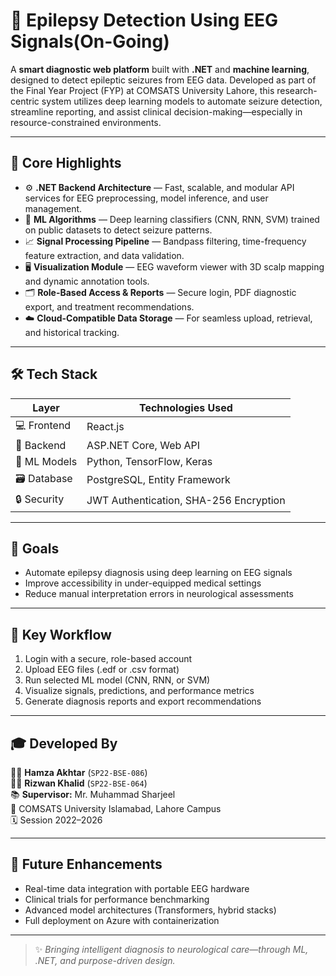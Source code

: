 # 🧠 Epilepsy Detection Using EEG Signals(On-Going)

A **smart diagnostic web platform** built with **.NET** and **machine learning**, designed to detect epileptic seizures from EEG data. Developed as part of the Final Year Project (FYP) at COMSATS University Lahore, this research-centric system utilizes deep learning models to automate seizure detection, streamline reporting, and assist clinical decision-making—especially in resource-constrained environments.

---

## 🌟 Core Highlights

- ⚙️ **.NET Backend Architecture** — Fast, scalable, and modular API services for EEG preprocessing, model inference, and user management.
- 🧠 **ML Algorithms** — Deep learning classifiers (CNN, RNN, SVM) trained on public datasets to detect seizure patterns.
- 📈 **Signal Processing Pipeline** — Bandpass filtering, time-frequency feature extraction, and data validation.
- 🖥️ **Visualization Module** — EEG waveform viewer with 3D scalp mapping and dynamic annotation tools.
- 🗂️ **Role-Based Access & Reports** — Secure login, PDF diagnostic export, and treatment recommendations.
- ☁️ **Cloud-Compatible Data Storage** — For seamless upload, retrieval, and historical tracking.

---

## 🛠️ Tech Stack

| Layer             | Technologies Used                         |
|------------------|-------------------------------------------|
| 💻 Frontend       | React.js                                  |
| 🔧 Backend        | ASP.NET Core, Web API                     |
| 🤖 ML Models      | Python, TensorFlow, Keras                 |
| 🗃️ Database       | PostgreSQL, Entity Framework              |
| 🔒 Security       | JWT Authentication, SHA-256 Encryption    |

---

## 🎯 Goals

- Automate epilepsy diagnosis using deep learning on EEG signals
- Improve accessibility in under-equipped medical settings
- Reduce manual interpretation errors in neurological assessments

---

## 🚀 Key Workflow

1. Login with a secure, role-based account  
2. Upload EEG files (.edf or .csv format)  
3. Run selected ML model (CNN, RNN, or SVM)  
4. Visualize signals, predictions, and performance metrics  
5. Generate diagnosis reports and export recommendations  

---

## 🎓 Developed By

👨‍💻 **Hamza Akhtar** (`SP22-BSE-086`)  
👨‍💻 **Rizwan Khalid** (`SP22-BSE-064`)  
📚 **Supervisor:** Mr. Muhammad Sharjeel  
📍 COMSATS University Islamabad, Lahore Campus  
🗓️ Session 2022–2026

---

## 🧪 Future Enhancements

- Real-time data integration with portable EEG hardware  
- Clinical trials for performance benchmarking  
- Advanced model architectures (Transformers, hybrid stacks)  
- Full deployment on Azure with containerization  

---

> ✨ _Bringing intelligent diagnosis to neurological care—through ML, .NET, and purpose-driven design._
